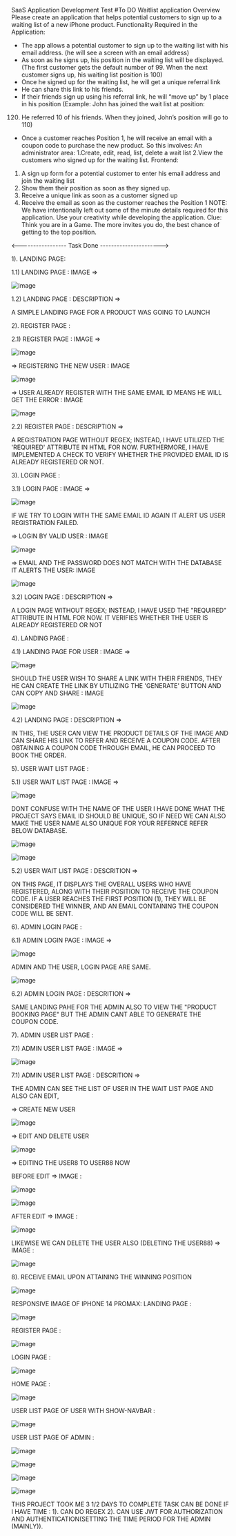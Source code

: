 
SaaS Application Development Test
#To DO  Waitlist application
Overview
Please create an application that helps potential customers to sign up to a 
waiting list of a new iPhone product.
Functionality Required in the Application:
- The app allows a potential customer to sign up to the waiting list 
with his email address. (he will see a screen with an email address)
- As soon as he signs up, his position in the waiting list will be 
displayed. (The first customer gets the default number of 99. When 
the next customer signs up, his waiting list position is 100)
- Once he signed up for the waiting list, he will get a unique referral link
- He can share this link to his friends.
- If their friends sign up using his referral link, he will “move up” by 1 
place in his position (Example: John has joined the wait list at position: 
120. He referred 10 of his friends. When they joined, John’s position 
will go to 110)
- Once a customer reaches Position 1, he will receive an email with a 
coupon code to purchase the new product.
So this involves:
An administrator area:
1.Create, edit, read, list, delete a wait list
2.View the customers who signed up for the waiting list.
Frontend:
1. A sign up form for a potential customer to enter his email address 
and join the waiting list
2. Show them their position as soon as they signed up.
3. Receive a unique link as soon as a customer signed up
4. Receive the email as soon as the customer reaches the Position 1
NOTE:
We have intentionally left out some of the minute details required for this 
application. Use your creativity while developing the application.
Clue: Think you are in a Game. The more invites you do, the best chance of
getting to the top position.


<----------------- Task Done ---------------------->

1). LANDING PAGE:

1.1) LANDING PAGE : IMAGE => 

![image](https://github.com/Aravind6023/waitlist-git/assets/135958235/869f0a79-6bb7-4342-aa41-81e5cc1acfe4)

1.2) LANDING PAGE : DESCRIPTION => 

A SIMPLE LANDING PAGE FOR A PRODUCT WAS GOING TO LAUNCH


2). REGISTER PAGE :

2.1) REGISTER PAGE : IMAGE =>

![image](https://github.com/Aravind6023/waitlist-git/assets/135958235/d993e687-3a86-4363-8ac8-3bcaf4199f65)

=> REGISTERING THE NEW USER : IMAGE

![image](https://github.com/Aravind6023/waitlist-git/assets/135958235/222649f1-96ad-4c76-8751-ebbdc8cfb479)

=> USER ALREADY REGISTER WITH THE SAME EMAIL ID MEANS HE WILL GET THE ERROR : IMAGE

![image](https://github.com/Aravind6023/waitlist-git/assets/135958235/26b91644-d42a-439b-bd8d-090a3c6be36e)

2.2) REGISTER PAGE : DESCRIPTION => 

A REGISTRATION PAGE WITHOUT REGEX; INSTEAD, I HAVE UTILIZED THE 'REQUIRED' ATTRIBUTE IN HTML FOR NOW. FURTHERMORE, I HAVE IMPLEMENTED A CHECK TO VERIFY WHETHER THE PROVIDED EMAIL ID IS ALREADY REGISTERED OR NOT.


3). LOGIN PAGE :

3.1) LOGIN PAGE : IMAGE =>

![image](https://github.com/Aravind6023/waitlist-git/assets/135958235/8641fbce-e824-4f80-b586-c47978c95b7f)

IF WE TRY TO LOGIN WITH THE SAME EMAIL ID AGAIN IT ALERT US USER REGISTRATION FAILED.

=> LOGIN BY VALID USER : IMAGE

![image](https://github.com/Aravind6023/waitlist-git/assets/135958235/e1a37473-7021-49ef-a12e-f3ff9d581dac)

=> EMAIL AND THE PASSWORD DOES NOT MATCH WITH THE DATABASE IT ALERTS THE USER: IMAGE

![image](https://github.com/Aravind6023/waitlist-git/assets/135958235/351600e2-e283-461c-a5b0-57deabbd4b20)

3.2) LOGIN PAGE : DESCRIPTION => 

A LOGIN PAGE WITHOUT REGEX; INSTEAD, I HAVE USED THE "REQUIRED" ATTRIBUTE IN HTML FOR NOW. IT VERIFIES WHETHER THE USER IS ALREADY REGISTERED OR NOT


4). LANDING PAGE :

4.1) LANDING PAGE FOR USER : IMAGE =>

![image](https://github.com/Aravind6023/waitlist-git/assets/135958235/9c061519-1c33-413e-be8d-5ecd18440ea8)

SHOULD THE USER WISH TO SHARE A LINK WITH THEIR FRIENDS, THEY HE CAN CREATE THE LINK BY UTILIZING THE 'GENERATE' BUTTON AND CAN COPY AND SHARE : IMAGE

![image](https://github.com/Aravind6023/waitlist-git/assets/135958235/1d2d6473-d7c9-46bf-bf94-b35d5711f785)

4.2) LANDING PAGE : DESCRIPTION => 

IN THIS, THE USER CAN VIEW THE PRODUCT DETAILS OF THE IMAGE AND CAN SHARE HIS LINK TO REFER AND RECEIVE A COUPON CODE. AFTER OBTAINING A COUPON CODE THROUGH EMAIL, HE CAN PROCEED TO BOOK THE ORDER.


5). USER WAIT LIST PAGE : 

5.1) USER WAIT LIST PAGE : IMAGE => 

![image](https://github.com/Aravind6023/waitlist-git/assets/135958235/0d33490d-bb54-451a-8325-e297a2c395f4)

DONT CONFUSE WITH THE NAME OF THE USER I HAVE DONE WHAT THE PROJECT SAYS EMAIL ID SHOULD BE UNIQUE, SO IF NEED WE CAN ALSO MAKE THE USER NAME ALSO UNIQUE FOR YOUR REFERNCE REFER BELOW DATABASE.

![image](https://github.com/Aravind6023/waitlist-git/assets/135958235/68890193-3ef3-4745-a2c6-c17066ec719a)

![image](https://github.com/Aravind6023/waitlist-git/assets/135958235/cccad5fe-4881-45a6-be38-dd71c0185cdf)

5.2) USER WAIT LIST PAGE : DESCRITION =>

ON THIS PAGE, IT DISPLAYS THE OVERALL USERS WHO HAVE REGISTERED, ALONG WITH THEIR POSITION TO RECEIVE THE COUPON CODE. IF A USER REACHES THE FIRST POSITION (1), THEY WILL BE CONSIDERED THE WINNER, AND AN EMAIL CONTAINING THE COUPON CODE WILL BE SENT.


6). ADMIN LOGIN PAGE :

6.1) ADMIN LOGIN PAGE : IMAGE => 

![image](https://github.com/Aravind6023/waitlist-git/assets/135958235/23478cb2-1345-4a4f-8b90-af6123962eb7)

ADMIN AND THE USER, LOGIN PAGE ARE SAME.

![image](https://github.com/Aravind6023/waitlist-git/assets/135958235/06c5e278-b826-4a1e-8109-305feb54655e)

6.2) ADMIN LOGIN PAGE : DESCRITION =>

SAME LANDING PAHE FOR THE ADMIN ALSO TO VIEW THE "PRODUCT BOOKING PAGE" BUT THE ADMIN CANT ABLE TO GENERATE THE COUPON CODE.

7). ADMIN USER LIST PAGE :

7.1) ADMIN USER LIST PAGE : IMAGE => 

![image](https://github.com/Aravind6023/waitlist-git/assets/135958235/6e74a3da-ba21-49d5-ae7c-cbb5393533e2)

7.1) ADMIN USER LIST PAGE : DESCRITION =>

THE ADMIN CAN SEE THE LIST OF USER IN THE WAIT LIST PAGE AND ALSO CAN EDIT,

=> CREATE NEW USER

![image](https://github.com/Aravind6023/waitlist-git/assets/135958235/8f3f5291-c077-4f1b-ab3c-d9abf7163ad9)

=> EDIT AND DELETE USER

![image](https://github.com/Aravind6023/waitlist-git/assets/135958235/8adcd388-81a0-4b32-98f7-a00dbfc5e987)

=> EDITING THE USER8 TO USER88 NOW

BEFORE EDIT => IMAGE :

![image](https://github.com/Aravind6023/waitlist-git/assets/135958235/19888e4a-8650-4624-9c94-c2a3fdbcd075)

![image](https://github.com/Aravind6023/waitlist-git/assets/135958235/d447a145-34fd-4859-b52a-63f1cf122b36)

AFTER EDIT => IMAGE :

![image](https://github.com/Aravind6023/waitlist-git/assets/135958235/890916e5-3644-41ad-8cd6-54646b735d1a)

LIKEWISE WE CAN DELETE THE USER ALSO (DELETING THE USER88) => IMAGE :

![image](https://github.com/Aravind6023/waitlist-git/assets/135958235/d323f589-5bb1-4938-8d9d-418c1481bff2)

8). RECEIVE EMAIL UPON ATTAINING THE WINNING POSITION

![image](https://github.com/Aravind6023/waitlist-git/assets/135958235/2c5ad1ab-9271-42f7-930c-e7a18a90fad3)


RESPONSIVE IMAGE OF IPHONE 14 PROMAX:
LANDING PAGE : 

![image](https://github.com/Aravind6023/waitlist-git/assets/135958235/bc614dd3-8a49-41ab-87a6-b18573482e8f)

REGISTER PAGE :

![image](https://github.com/Aravind6023/waitlist-git/assets/135958235/7e9db5cb-dc5a-4e58-a887-37c7e6f9c7d7)

LOGIN PAGE :

![image](https://github.com/Aravind6023/waitlist-git/assets/135958235/6764d7fd-52a1-4257-bf87-6a2905dbb11e)

HOME PAGE :

![image](https://github.com/Aravind6023/waitlist-git/assets/135958235/0d79dfd5-e0c7-4673-846e-569afec4cf59)

USER LIST PAGE OF USER WITH SHOW-NAVBAR :

![image](https://github.com/Aravind6023/waitlist-git/assets/135958235/34eb2d4e-f957-4610-bcc8-da5b1679b200)

USER LIST PAGE OF ADMIN :

![image](https://github.com/Aravind6023/waitlist-git/assets/135958235/6415f524-1459-4e62-a960-30d275015488)

![image](https://github.com/Aravind6023/waitlist-git/assets/135958235/ead99308-9a3b-4852-9853-c3f6e47b02ac)

![image](https://github.com/Aravind6023/waitlist-git/assets/135958235/5e1022b5-f601-44a9-9116-82ad1add4589)

![image](https://github.com/Aravind6023/waitlist-git/assets/135958235/6a0e7125-f9fe-41fd-abaf-6e92a3973e98)

THIS PROJECT TOOK ME 3 1/2 DAYS TO COMPLETE
TASK CAN BE DONE IF I HAVE TIME :
1). CAN DO REGEX 
2). CAN USE JWT FOR AUTHORIZATION AND AUTHENTICATION(SETTING THE TIME PERIOD FOR THE ADMIN (MAINLY)).

